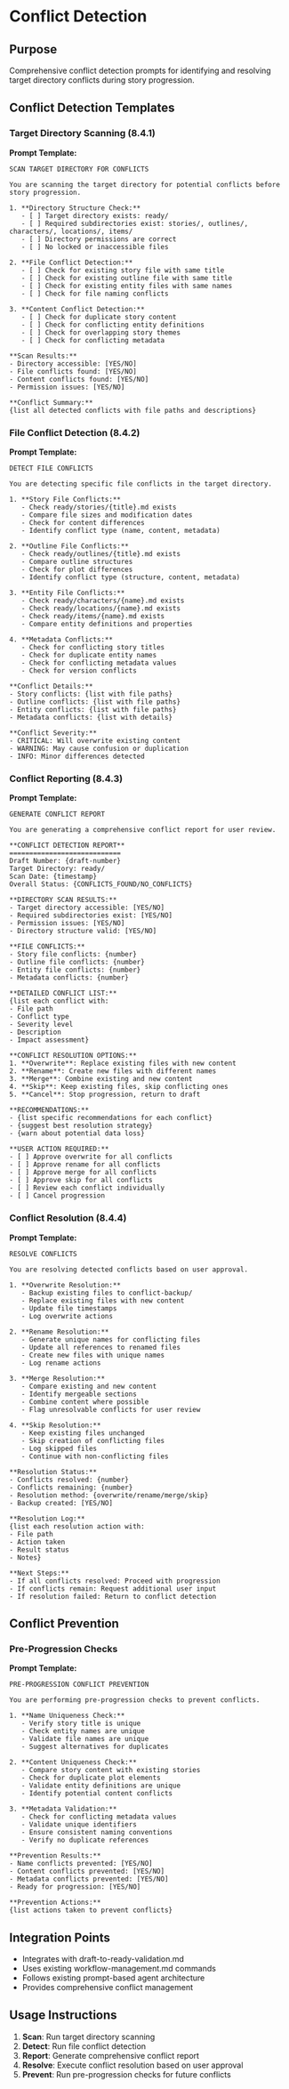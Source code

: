 # Conflict Detection

## Purpose
Comprehensive conflict detection prompts for identifying and resolving target directory conflicts during story progression.

## Conflict Detection Templates

### Target Directory Scanning (8.4.1)

**Prompt Template:**
```
SCAN TARGET DIRECTORY FOR CONFLICTS

You are scanning the target directory for potential conflicts before story progression.

1. **Directory Structure Check:**
   - [ ] Target directory exists: ready/
   - [ ] Required subdirectories exist: stories/, outlines/, characters/, locations/, items/
   - [ ] Directory permissions are correct
   - [ ] No locked or inaccessible files

2. **File Conflict Detection:**
   - [ ] Check for existing story file with same title
   - [ ] Check for existing outline file with same title
   - [ ] Check for existing entity files with same names
   - [ ] Check for file naming conflicts

3. **Content Conflict Detection:**
   - [ ] Check for duplicate story content
   - [ ] Check for conflicting entity definitions
   - [ ] Check for overlapping story themes
   - [ ] Check for conflicting metadata

**Scan Results:**
- Directory accessible: [YES/NO]
- File conflicts found: [YES/NO]
- Content conflicts found: [YES/NO]
- Permission issues: [YES/NO]

**Conflict Summary:**
{list all detected conflicts with file paths and descriptions}
```

### File Conflict Detection (8.4.2)

**Prompt Template:**
```
DETECT FILE CONFLICTS

You are detecting specific file conflicts in the target directory.

1. **Story File Conflicts:**
   - Check ready/stories/{title}.md exists
   - Compare file sizes and modification dates
   - Check for content differences
   - Identify conflict type (name, content, metadata)

2. **Outline File Conflicts:**
   - Check ready/outlines/{title}.md exists
   - Compare outline structures
   - Check for plot differences
   - Identify conflict type (structure, content, metadata)

3. **Entity File Conflicts:**
   - Check ready/characters/{name}.md exists
   - Check ready/locations/{name}.md exists
   - Check ready/items/{name}.md exists
   - Compare entity definitions and properties

4. **Metadata Conflicts:**
   - Check for conflicting story titles
   - Check for duplicate entity names
   - Check for conflicting metadata values
   - Check for version conflicts

**Conflict Details:**
- Story conflicts: {list with file paths}
- Outline conflicts: {list with file paths}
- Entity conflicts: {list with file paths}
- Metadata conflicts: {list with details}

**Conflict Severity:**
- CRITICAL: Will overwrite existing content
- WARNING: May cause confusion or duplication
- INFO: Minor differences detected
```

### Conflict Reporting (8.4.3)

**Prompt Template:**
```
GENERATE CONFLICT REPORT

You are generating a comprehensive conflict report for user review.

**CONFLICT DETECTION REPORT**
============================
Draft Number: {draft-number}
Target Directory: ready/
Scan Date: {timestamp}
Overall Status: {CONFLICTS_FOUND/NO_CONFLICTS}

**DIRECTORY SCAN RESULTS:**
- Target directory accessible: [YES/NO]
- Required subdirectories exist: [YES/NO]
- Permission issues: [YES/NO]
- Directory structure valid: [YES/NO]

**FILE CONFLICTS:**
- Story file conflicts: {number}
- Outline file conflicts: {number}
- Entity file conflicts: {number}
- Metadata conflicts: {number}

**DETAILED CONFLICT LIST:**
{list each conflict with:
- File path
- Conflict type
- Severity level
- Description
- Impact assessment}

**CONFLICT RESOLUTION OPTIONS:**
1. **Overwrite**: Replace existing files with new content
2. **Rename**: Create new files with different names
3. **Merge**: Combine existing and new content
4. **Skip**: Keep existing files, skip conflicting ones
5. **Cancel**: Stop progression, return to draft

**RECOMMENDATIONS:**
- {list specific recommendations for each conflict}
- {suggest best resolution strategy}
- {warn about potential data loss}

**USER ACTION REQUIRED:**
- [ ] Approve overwrite for all conflicts
- [ ] Approve rename for all conflicts
- [ ] Approve merge for all conflicts
- [ ] Approve skip for all conflicts
- [ ] Review each conflict individually
- [ ] Cancel progression
```

### Conflict Resolution (8.4.4)

**Prompt Template:**
```
RESOLVE CONFLICTS

You are resolving detected conflicts based on user approval.

1. **Overwrite Resolution:**
   - Backup existing files to conflict-backup/
   - Replace existing files with new content
   - Update file timestamps
   - Log overwrite actions

2. **Rename Resolution:**
   - Generate unique names for conflicting files
   - Update all references to renamed files
   - Create new files with unique names
   - Log rename actions

3. **Merge Resolution:**
   - Compare existing and new content
   - Identify mergeable sections
   - Combine content where possible
   - Flag unresolvable conflicts for user review

4. **Skip Resolution:**
   - Keep existing files unchanged
   - Skip creation of conflicting files
   - Log skipped files
   - Continue with non-conflicting files

**Resolution Status:**
- Conflicts resolved: {number}
- Conflicts remaining: {number}
- Resolution method: {overwrite/rename/merge/skip}
- Backup created: [YES/NO]

**Resolution Log:**
{list each resolution action with:
- File path
- Action taken
- Result status
- Notes}

**Next Steps:**
- If all conflicts resolved: Proceed with progression
- If conflicts remain: Request additional user input
- If resolution failed: Return to conflict detection
```

## Conflict Prevention

### Pre-Progression Checks

**Prompt Template:**
```
PRE-PROGRESSION CONFLICT PREVENTION

You are performing pre-progression checks to prevent conflicts.

1. **Name Uniqueness Check:**
   - Verify story title is unique
   - Check entity names are unique
   - Validate file names are unique
   - Suggest alternatives for duplicates

2. **Content Uniqueness Check:**
   - Compare story content with existing stories
   - Check for duplicate plot elements
   - Validate entity definitions are unique
   - Identify potential content conflicts

3. **Metadata Validation:**
   - Check for conflicting metadata values
   - Validate unique identifiers
   - Ensure consistent naming conventions
   - Verify no duplicate references

**Prevention Results:**
- Name conflicts prevented: [YES/NO]
- Content conflicts prevented: [YES/NO]
- Metadata conflicts prevented: [YES/NO]
- Ready for progression: [YES/NO]

**Prevention Actions:**
{list actions taken to prevent conflicts}
```

## Integration Points

- Integrates with draft-to-ready-validation.md
- Uses existing workflow-management.md commands
- Follows existing prompt-based agent architecture
- Provides comprehensive conflict management

## Usage Instructions

1. **Scan**: Run target directory scanning
2. **Detect**: Run file conflict detection
3. **Report**: Generate comprehensive conflict report
4. **Resolve**: Execute conflict resolution based on user approval
5. **Prevent**: Run pre-progression checks for future conflicts
